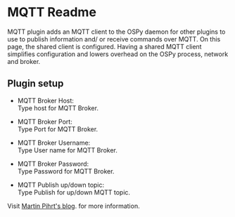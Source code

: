MQTT Readme
====

MQTT plugin adds an MQTT client to the OSPy daemon for other plugins to use to publish information and/ or
receive commands over MQTT. On this page, the shared client is configured. Having a shared MQTT client simplifies configuration and lowers overhead on the OSPy process, network and broker.  

Plugin setup
-----------

* MQTT Broker Host:  
  Type host for MQTT Broker.

* MQTT Broker Port:  
  Type Port for MQTT Broker.

* MQTT Broker Username:  
  Type User name for MQTT Broker.

* MQTT Broker Password:  
  Type Password for MQTT Broker.

* MQTT Publish up/down topic:  
  Type Publish for up/down MQTT topic.  

Visit [Martin Pihrt's blog](http://www.pihrt.com). for more information.

